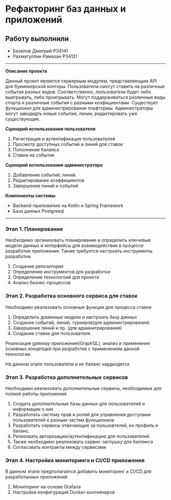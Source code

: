 # Рефакторинг баз данных и приложений

## Работу выполнили

- Базилов Дмитрий P34141
- Рахматуллин Рамазан P34131

****

**Описание проекта**

Данный проект является серверным модулем, представляющим API для букмекерской конторы.
Пользователи смогут ставить на различные события разных видов. Соответственно, пользователи
будет либо выигрывать, либо проигрывать. Могут поддерживаться различные виды спорта и
различные события с разными коэфициентами. Существует функционал для администрирования плафтормы.
Администраторы могут заводидть новые события, линии, редактировать уже существующие.

**Сценарий использования пользователя**

1. Регистрация и аутентификация пользователей
2. Просмотр доступных событий и линий для ставок
3. Пополнение баланса
4. Ставки на события

**Сценарий использования администратора**

1. Добавление событий, линий.
2. Редактирование коэффициентов
3. Завершение линий и событий

**Компоненты системы**

- Backend-приложение на Kotlin и Spring Framework
- База данных Postgresql

****

### Этап 1. Планирование
Необходимо организовать планирование и определить ключевые модели данных и интерфейсы 
для взаимодействия в процессе разработки приложения. 
Также требуется настроить инструменты разработки

1. Создание репозитория
2. Определение инструментов для разработки
3. Определение технологоий для проекта
4. Анализ бизнес-процессов

### Этап 2. Разработка основного сервиса для ставок

Необходимо реализовать основные функции для процесса ставки

1. Определить доменные модели и настроить базу данных
2. Создание событий, линий, турниров(для администрирования)
3. Завершение линий и пр. (для админитрирования)
4. Создание ставки для пользователя

Реализация gateway приложения(GraphQL), анализ и применение основных концепций
при разработке с применением данной технологии.

На данном этапе пользователи и их баланс хардкодятся

### Этап 3. Разработка дополнительных сервисов

Необходимо реализовать дополнительные сервисы, необходимые для полной работы приложения

1. Создать дополнительные базы данных для пользователей и информации о них
2. Разработать систему прав и ролей для управления доступами пользователей к разным частям функционала
3. Разработать сервисы отвечающие за пользовтелей, их профиль и баланс.
4. Релизовать авторизацию/аутентификацию для пользователей.
5. Также необходимо реализовать сервис-заглушку для биллинга
6. Согласовать контракты между сервисами

### Этап 4. Настройка мониторинга и CI/CD приложения

В данном этапе предполагается добавить мониторинг и CI/CD для разработанных приложений

1. Мониторинг на основе Grafana
2. Настройка конфигураций Docker-контейнеров
